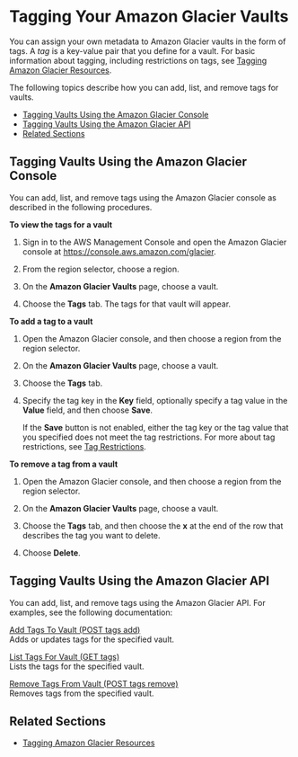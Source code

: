# Tagging Your Amazon Glacier Vaults<a name="tagging-vaults"></a>

You can assign your own metadata to Amazon Glacier vaults in the form of tags\. A *tag* is a key\-value pair that you define for a vault\. For basic information about tagging, including restrictions on tags, see [Tagging Amazon Glacier Resources](tagging.md)\.

The following topics describe how you can add, list, and remove tags for vaults\.


+ [Tagging Vaults Using the Amazon Glacier Console](#tagging-console)
+ [Tagging Vaults Using the Amazon Glacier API](#tagging-api)
+ [Related Sections](#related-sections-tagging-vaults)

## Tagging Vaults Using the Amazon Glacier Console<a name="tagging-console"></a>

You can add, list, and remove tags using the Amazon Glacier console as described in the following procedures\.

**To view the tags for a vault**

1. Sign in to the AWS Management Console and open the Amazon Glacier console at [https://console\.aws\.amazon\.com/glacier](https://console.aws.amazon.com/glacier)\.

1. From the region selector, choose a region\.

1. On the **Amazon Glacier Vaults** page, choose a vault\.

1. Choose the **Tags** tab\. The tags for that vault will appear\.

**To add a tag to a vault**

1. Open the Amazon Glacier console, and then choose a region from the region selector\.

1. On the **Amazon Glacier Vaults** page, choose a vault\.

1. Choose the **Tags** tab\.

1. Specify the tag key in the **Key** field, optionally specify a tag value in the **Value** field, and then choose **Save**\.

   If the **Save** button is not enabled, either the tag key or the tag value that you specified does not meet the tag restrictions\. For more about tag restrictions, see [Tag Restrictions](tagging.md#tagging-restrictions)\.

**To remove a tag from a vault**

1. Open the Amazon Glacier console, and then choose a region from the region selector\.

1. On the **Amazon Glacier Vaults** page, choose a vault\.

1. Choose the **Tags** tab, and then choose the **x** at the end of the row that describes the tag you want to delete\.

1. Choose **Delete**\.

## Tagging Vaults Using the Amazon Glacier API<a name="tagging-api"></a>

You can add, list, and remove tags using the Amazon Glacier API\. For examples, see the following documentation:

 [Add Tags To Vault \(POST tags add\)](api-AddTagsToVault.md)   
Adds or updates tags for the specified vault\.

 [List Tags For Vault \(GET tags\)](api-ListTagsForVault.md)   
Lists the tags for the specified vault\.

 [Remove Tags From Vault \(POST tags remove\)](api-RemoveTagsFromVault.md)   
Removes tags from the specified vault\.

## Related Sections<a name="related-sections-tagging-vaults"></a>

+ [Tagging Amazon Glacier Resources](tagging.md)